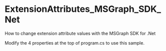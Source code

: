 # ExtensionAttributes_MSGraph_SDK_Net
How to change extension attribute values with the MSGraph SDK for .Net

Modify the 4 properties at the top of program.cs to use this sample.
